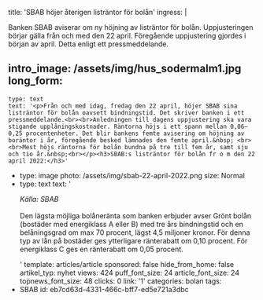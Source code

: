 title: 'SBAB höjer återigen listräntor för bolån'
ingress: |
  <p>Banken SBAB aviserar om ny höjning av listräntor för bolån. Uppjusteringen börjar gälla från och med den 22 april. Föregående uppjustering gjordes i början av april. Detta enligt ett pressmeddelande.
  </p>
  
intro_image: /assets/img/hus_sodermalm1.jpg
long_form:
  -
    type: text
    text: '<p>Från och med idag, fredag den 22 april, höjer SBAB sina listräntor för bolån oavsett bindningstid. Det skriver banken i ett pressmeddelande.<br><br>Anledningen till dagens uppjustering ska vara stigande upplåningskostnader. Räntorna höjs i ett spann mellan 0,06–0,25 procentenheter. Det blir bankens femte avisering om höjning av boräntor i år, föregående besked lämnades den femte april.&nbsp; <br><br>Mest höjs räntorna för bolån bundna på tre till fem år, samt sju och tio år.&nbsp;<br></p><h3>SBAB:s listräntor för bolån fr o m den 22 april 2022:</h3>'
  -
    type: image
    photo: /assets/img/sbab-22-april-2022.png
    size: Normal
  -
    type: text
    text: '<p><i>Källa: SBAB</i><br><br>Den lägsta möjliga bolåneränta som banken erbjuder avser Grönt bolån (bostäder med energiklass A eller B) med tre års bindningstid och en belåningsgrad om max 70 procent, lägst 4,5 miljoner kronor. För denna typ av lån på bostäder ges ytterligare ränterabatt om 0,10 procent. För energiklass C ges en ränterabatt om 0,05 procent.</p>'
template: articles/article
sponsored: false
hide_from_home: false
artikel_typ: nyhet
views: 424
puff_font_size: 24
article_font_size: 24
topnews_font_size: 48
clicks: 0
link: '1'
categories: bolan
tags:
  - SBAB
id: eb7cd63d-4331-466c-bff7-ed5e721a3dbc
